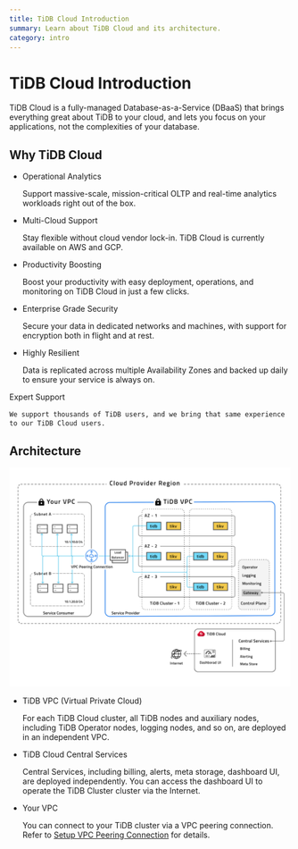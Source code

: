 ```yaml
---
title: TiDB Cloud Introduction
summary: Learn about TiDB Cloud and its architecture.
category: intro
---
```


# TiDB Cloud Introduction

TiDB Cloud is a fully-managed Database-as-a-Service (DBaaS) that brings everything great about TiDB to your cloud, and lets you focus on your applications, not the complexities of your database.

## Why TiDB Cloud

- Operational Analytics

    Support massive-scale, mission-critical OLTP and real-time analytics workloads right out of the box.

- Multi-Cloud Support

    Stay flexible without cloud vendor lock-in. TiDB Cloud is currently available on AWS and GCP.

- Productivity Boosting

    Boost your productivity with easy deployment, operations, and monitoring on TiDB Cloud in just a few clicks.

- Enterprise Grade Security

    Secure your data in dedicated networks and machines, with support for encryption both in flight and at rest.

- Highly Resilient

    Data is replicated across multiple Availability Zones and backed up daily to ensure your service is always on.

Expert Support

    We support thousands of TiDB users, and we bring that same experience to our TiDB Cloud users.

## Architecture

![TiDB Cloud architecture](/media/tidb-cloud-architecture.png)

- TiDB VPC (Virtual Private Cloud)

    For each TiDB Cloud cluster, all TiDB nodes and auxiliary nodes, including TiDB Operator nodes, logging nodes, and so on, are deployed in an independent VPC.

- TiDB Cloud Central Services

    Central Services, including billing, alerts, meta storage, dashboard UI, are deployed independently. You can access the dashboard UI to operate the TiDB Cluster cluster via the Internet.

- Your VPC

    You can connect to your TiDB cluster via a VPC peering connection. Refer to [Setup VPC Peering Connection](t-b-d) for details.
